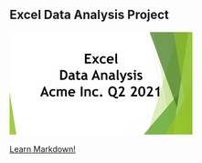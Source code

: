 ## Excel Data Analysis Project

[![App Screenshot](https://github.com/CyclopeLab/Portfolio/blob/main/Images/Excel%20Data%20Analysys_SM.png)](https://github.com/CyclopeLab/Portfolio/blob/main/ACME.md)

<a href="https://www.youtube.com/watch?v=bP58URGxAHA&t=1s" target="_blank">Learn Markdown!</a>

